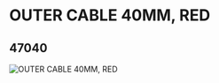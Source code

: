# OUTER CABLE 40MM, RED
## 47040
![OUTER CABLE 40MM, RED](https://lc-www-live-s.legocdn.com/media/bricks/5/2/4201592.jpg)
